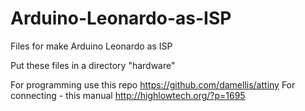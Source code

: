 # Arduino-Leonardo-as-ISP
Files for make Arduino Leonardo as ISP

Put these files in a directory "hardware"

For programming use this repo https://github.com/damellis/attiny
For connecting - this manual http://highlowtech.org/?p=1695
